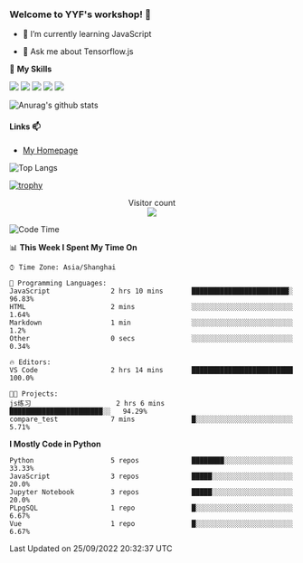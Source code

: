 ### Welcome to YYF's workshop! 👋

<!--
**YifeiYang210/YifeiYang210** is a ✨ _special_ ✨ repository because its `README.md` (this file) appears on your GitHub profile.

Here are some ideas to get you started:

- 🔭 I’m currently working on ...
- 🌱 I’m currently learning ...
- 👯 I’m looking to collaborate on ...
- 🤔 I’m looking for help with ...
- 💬 Ask me about ...
- 📫 How to reach me: ...
- 😄 Pronouns: ...
- ⚡ Fun fact: ...
-->

- 🌱 I’m currently learning JavaScript

- 💬 Ask me about Tensorflow.js

🌟 **My Skills**
<!-- [![](https://img.shields.io/badge/{徽标标题}-{徽标内容}-{徽标颜色}.svg)]({linkUrl}) -->

![](https://img.shields.io/badge/-Python-3f7fbd?logo=Python&logoColor=fff)
![](https://img.shields.io/badge/-DeepLearning-3f7fbd?logo=Pandas&logoColor=fff)
![](https://img.shields.io/badge/-Wechat-3f7fbd?logo=Wechat&logoColor=fff)
![](https://img.shields.io/badge/-C%2B%2B-3f7fbd?logo=C%2B%2B&logoColor=fff)
![](https://img.shields.io/badge/-JavaScript-3f7fbd?logo=JavaScript&logoColor=fff)

![Anurag's github stats](https://github-readme-stats.vercel.app/api?username=YifeiYang210&theme=maroongold)



#### Links 📫

* [My Homepage](https://YifeiYang210.github.io/blog/)

![Top Langs](https://github-readme-stats.vercel.app/api/top-langs/?username=YifeiYang210&hide=roff,c)

[![trophy](https://github-profile-trophy.vercel.app/?username=YifeiYang210&theme=dracula&row=2&column=3)](https://github.com/ryo-ma/github-profile-trophy)

<p align="center"> 
  Visitor count<br>
  <img src="https://profile-counter.glitch.me/YifeiYang210/count.svg" />
</p>

<!--START_SECTION:waka-->
![Code Time](http://img.shields.io/badge/Code%20Time-1%2C135%20hrs%2051%20mins-blue)

📊 **This Week I Spent My Time On** 

```text
⌚︎ Time Zone: Asia/Shanghai

💬 Programming Languages: 
JavaScript               2 hrs 10 mins       ████████████████████████░   96.83% 
HTML                     2 mins              ░░░░░░░░░░░░░░░░░░░░░░░░░   1.64% 
Markdown                 1 min               ░░░░░░░░░░░░░░░░░░░░░░░░░   1.2% 
Other                    0 secs              ░░░░░░░░░░░░░░░░░░░░░░░░░   0.34%

🔥 Editors: 
VS Code                  2 hrs 14 mins       █████████████████████████   100.0%

🐱‍💻 Projects: 
js练习                     2 hrs 6 mins        ███████████████████████░░   94.29% 
compare_test             7 mins              █░░░░░░░░░░░░░░░░░░░░░░░░   5.71%

```

**I Mostly Code in Python** 

```text
Python                   5 repos             ████████░░░░░░░░░░░░░░░░░   33.33% 
JavaScript               3 repos             █████░░░░░░░░░░░░░░░░░░░░   20.0% 
Jupyter Notebook         3 repos             █████░░░░░░░░░░░░░░░░░░░░   20.0% 
PLpgSQL                  1 repo              █░░░░░░░░░░░░░░░░░░░░░░░░   6.67% 
Vue                      1 repo              █░░░░░░░░░░░░░░░░░░░░░░░░   6.67%

```



 Last Updated on 25/09/2022 20:32:37 UTC
<!--END_SECTION:waka-->


